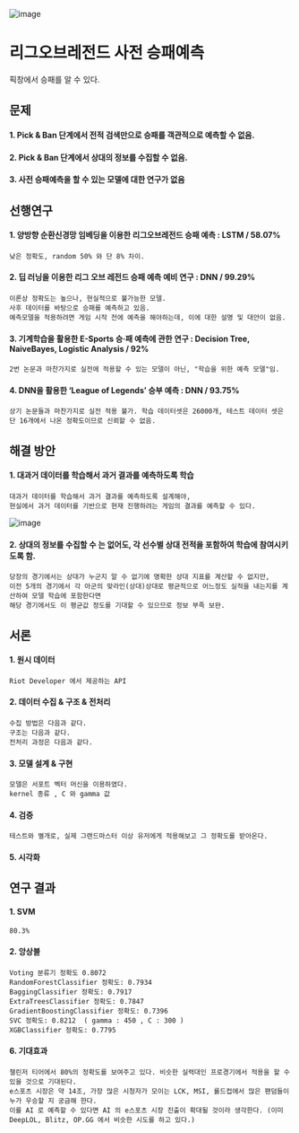![image](https://user-images.githubusercontent.com/53938323/170057007-8a928a4e-5589-4ed3-b927-bacc82e478b7.png)


# 리그오브레전드 사전 승패예측

픽창에서 승패를 알 수 있다. 

## 문제

#### 1. Pick & Ban 단계에서 전적 검색만으로 승패를 객관적으로 예측할 수 없음.
#### 2. Pick & Ban 단계에서 상대의 정보를 수집할 수 없음.
#### 3. 사전 승패예측을 할 수 있는 모델에 대한 연구가 없음

## 선행연구


#### 1. 양방향 순환신경망 임베딩을 이용한 리그오브레전드 승패 예측 : LSTM / 58.07% 
    낮은 정확도, random 50% 와 단 8% 차이.
#### 2. 딥 러닝을 이용한 리그 오브 레전드 승패 예측 예비 연구 : DNN / 99.29%
    이론상 정확도는 높으나, 현실적으로 불가능한 모델.
    사후 데이터를 바탕으로 승패를 예측하고 있음.
    예측모델을 적용하려면 게임 시작 전에 예측을 해야하는데, 이에 대한 설명 및 대안이 없음.
#### 3. 기계학습을 활용한 E-Sports 승·패 예측에 관한 연구 : Decision Tree, NaiveBayes, Logistic Analysis / 92%
    2번 논문과 마찬가지로 실전에 적용할 수 있는 모델이 아닌, "학습을 위한 예측 모델"임.
#### 4. DNN을 활용한 ‘League of Legends’ 승부 예측 : DNN / 93.75%
    상기 논문들과 마찬가지로 실전 적용 불가. 학습 데이터셋은 26000개, 테스트 데이터 셋은 단 16개에서 나온 정확도이므로 신뢰할 수 없음.

## 해결 방안
#### 1. 대과거 데이터를 학습해서 과거 결과를 예측하도록 학습
    대과거 데이터를 학습해서 과거 결과를 예측하도록 설계해야,
    현실에서 과거 데이터를 기반으로 현재 진행하려는 게임의 결과를 예측할 수 있다.

![image](https://user-images.githubusercontent.com/53938323/169698830-a465e57b-4785-4bf6-a9c6-f0f23023a5f5.png)

#### 2. 상대의 정보를 수집할 수 는 없어도, 각 선수별 상대 전적을 포함하여 학습에 참여시키도록 함.
    당장의 경기에서는 상대가 누군지 알 수 없기에 명확한 상대 지표를 계산할 수 없지만, 
    이전 5개의 경기에서 각 아군의 맞라인(상대)상대로 평균적으로 어느정도 실적을 내는지를 계산하여 모델 학습에 포함한다면 
    해당 경기에서도 이 평균값 정도를 기대할 수 있으므로 정보 부족 보완.


## 서론
#### 1. 원시 데이터
    Riot Developer 에서 제공하는 API
    
#### 2. 데이터 수집 & 구조 & 전처리
    수집 방법은 다음과 같다.
    구조는 다음과 같다.
    전처리 과정은 다음과 같다.
    
#### 3. 모델 설계 & 구현
    모델은 서포트 벡터 머신을 이용하였다.
    kernel 종류 , C 와 gamma 값
    
#### 4. 검증
    테스트와 별개로, 실제 그랜드마스터 이상 유저에게 적용해보고 그 정확도를 받아온다.
    
#### 5. 시각화

## 연구 결과

#### 1. SVM 
    80.3%
#### 2. 앙상블
    Voting 분류기 정확도 0.8072
    RandomForestClassifier 정확도: 0.7934
    BaggingClassifier 정확도: 0.7917
    ExtraTreesClassifier 정확도: 0.7847
    GradientBoostingClassifier 정확도: 0.7396
    SVC 정확도: 0.8212  ( gamma : 450 , C : 300 )
    XGBClassifier 정확도: 0.7795

#### 6. 기대효과
    챌린저 티어에서 80%의 정확도를 보여주고 있다. 비슷한 실력대인 프로경기에서 적용을 할 수 있을 것으로 기대된다.
    e스포츠 시장은 약 14조, 가장 많은 시청자가 모이는 LCK, MSI, 롤드컵에서 많은 팬덤들이 누가 우승할 지 궁금해 한다. 
    이를 AI 로 예측할 수 있다면 AI 의 e스포츠 시장 진출이 확대될 것이라 생각한다. (이미 DeepLOL, Blitz, OP.GG 에서 비슷한 시도를 하고 있다.)
    
